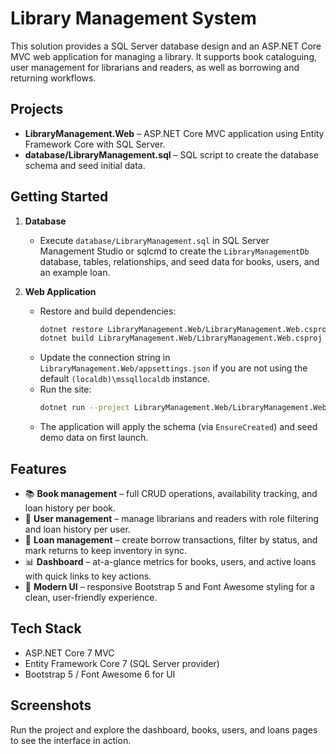 # Library Management System

This solution provides a SQL Server database design and an ASP.NET Core MVC web application for managing a library. It supports book cataloguing, user management for librarians and readers, as well as borrowing and returning workflows.

## Projects

- **LibraryManagement.Web** – ASP.NET Core MVC application using Entity Framework Core with SQL Server.
- **database/LibraryManagement.sql** – SQL script to create the database schema and seed initial data.

## Getting Started

1. **Database**
   - Execute `database/LibraryManagement.sql` in SQL Server Management Studio or sqlcmd to create the `LibraryManagementDb` database, tables, relationships, and seed data for books, users, and an example loan.

2. **Web Application**
   - Restore and build dependencies:
     ```bash
     dotnet restore LibraryManagement.Web/LibraryManagement.Web.csproj
     dotnet build LibraryManagement.Web/LibraryManagement.Web.csproj
     ```
   - Update the connection string in `LibraryManagement.Web/appsettings.json` if you are not using the default `(localdb)\mssqllocaldb` instance.
   - Run the site:
     ```bash
     dotnet run --project LibraryManagement.Web/LibraryManagement.Web.csproj
     ```
   - The application will apply the schema (via `EnsureCreated`) and seed demo data on first launch.

## Features

- 📚 **Book management** – full CRUD operations, availability tracking, and loan history per book.
- 👥 **User management** – manage librarians and readers with role filtering and loan history per user.
- 🔄 **Loan management** – create borrow transactions, filter by status, and mark returns to keep inventory in sync.
- 📊 **Dashboard** – at-a-glance metrics for books, users, and active loans with quick links to key actions.
- 🎨 **Modern UI** – responsive Bootstrap 5 and Font Awesome styling for a clean, user-friendly experience.

## Tech Stack

- ASP.NET Core 7 MVC
- Entity Framework Core 7 (SQL Server provider)
- Bootstrap 5 / Font Awesome 6 for UI

## Screenshots

Run the project and explore the dashboard, books, users, and loans pages to see the interface in action.

